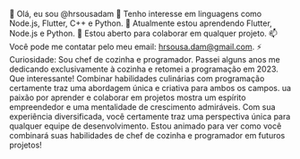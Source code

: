 👋 Olá, eu sou @hrsousadam
👀 Tenho interesse em linguagens como Node.js, Flutter, C++ e Python.
🌱 Atualmente estou aprendendo Flutter, Node.js e Python.
💞️ Estou aberto para colaborar em qualquer projeto.
📫 Você pode me contatar pelo meu email: hrsousa.dam@gmail.com.
⚡ Curiosidade: Sou chef de cozinha e programador. 
Passei alguns anos me dedicando exclusivamente à cozinha e retomei a programação em 2023.
Que interessante! Combinar habilidades culinárias com programação certamente traz uma abordagem única e criativa para ambos os campos. 
ua paixão por aprender e colaborar em projetos mostra um espírito empreendedor e uma mentalidade de crescimento admiráveis. 
Com sua experiência diversificada, você certamente traz uma perspectiva única para qualquer equipe de desenvolvimento. 
Estou animado para ver como você combinará suas habilidades de chef de cozinha e programador em futuros projetos!
